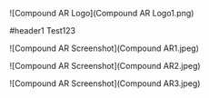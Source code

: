 ![Compound AR Logo](Compound AR Logo1.png)

#header1
Test123

![Compound AR Screenshot](Compound AR1.jpeg)

![Compound AR Screenshot](Compound AR2.jpeg)

![Compound AR Screenshot](Compound AR3.jpeg)

